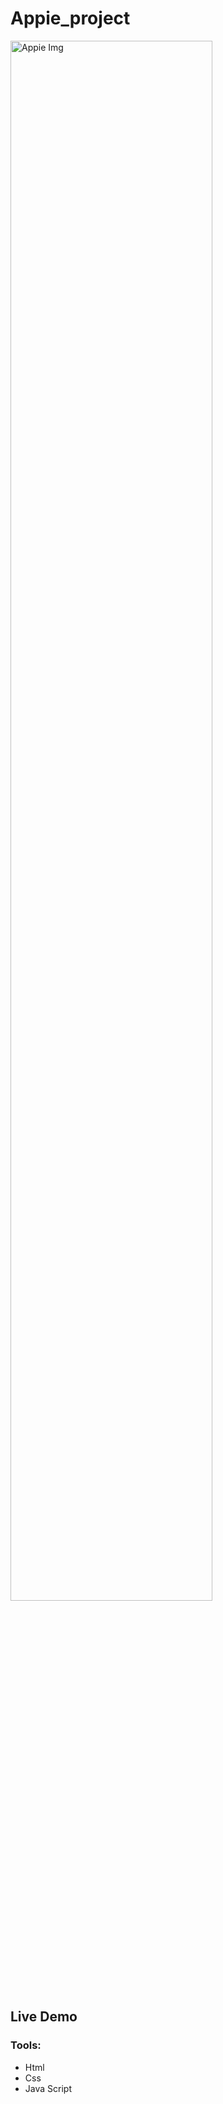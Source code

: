 # Appie_project
<img src="https://l.top4top.io/p_2570wtyr61.png" alt="Appie Img" width=80% >
<h2><a https://eslam80.github.io/Appie_project/">Live Demo</a></h2>

### Tools:
- Html
- Css
- Java Script
